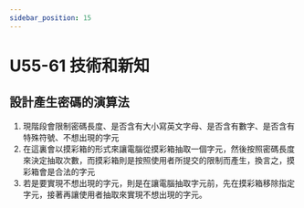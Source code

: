 ```yaml
---
sidebar_position: 15
---
```




# U55-61 技術和新知



## 設計產生密碼的演算法
1. 現階段會限制密碼長度、是否含有大小寫英文字母、是否含有數字、是否含有特殊符號、不想出現的字元
2. 在這裏會以摸彩箱的形式來讓電腦從摸彩箱抽取一個字元，然後按照密碼長度來決定抽取次數，而摸彩箱則是按照使用者所提交的限制而產生，換言之，摸彩箱會是合法的字元
3. 若是要實現不想出現的字元，則是在讓電腦抽取字元前，先在摸彩箱移除指定字元，接著再讓使用者抽取來實現不想出現的字元。
